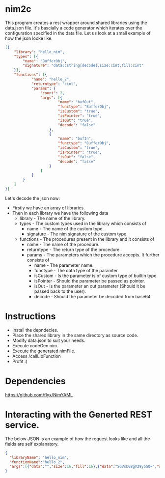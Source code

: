 # nim2c

This program creates a rest wrapper around shared libraries using the data.json file. It's bascially a code generator which iterates over the configuration specified in the data file. Let us look at a small example of how the json looke like.
```json
[{
    "library": "hello_nim", 
    "types": [{
        "name": "BufferObj",
        "signature": "data:cstring[decode],size:cint,fill:cint"
    }],
    "functions": [{
            "name": "hello_2",
            "returntype": "cint",
            "params": {
                "count": 2,
                "args": [{
                        "name": "bufOut",
                        "functype": "BufferObj",
                        "isCustom": "true",
                        "isPointer": "true",
                        "isOut": "true",
                        "decode": "false"
                    },
                    {
                        "name": "bufIn",
                        "functype": "BufferObj",
                        "isCustom": "true",
                        "isPointer": "true",
                        "isOut": "false",
                        "decode": "false"
                    }
                ]
            }
        }
    ]
}]
```
Let's decode the json now:
* Firstly we have an array of libraries.
* Then in each library we have the following data
    * library - The name of the library.
    * types - The custom types used in the library which consists of 
        *  name - The name of the custom type.
        *  signature - The nim signature of the custom type.
    * functions - The procedures present in the library and it consists of
        * name - The name of the procedure.
        * returntype - The return type of the procedure.
        * params - The parameters which the procedure accepts. It further consists of
            * name - The parameter name.
            * functype - The data type of the paramter.
            * isCustom - Is the parameter is of custom type of builtin type.
            * isPointer - Should the parameter be passed as pointer.
            * isOut - Is the parameter an out parameter (Should it be passed back to the user).
            * decode - Should the parameter be decoded from base64.
            
# Instructions
* Install the depndecies.
* Place the shared library in the same directory as source code.
* Modify data.json to suit your needs.
* Execute codeGen.nim.
* Execute the generated nimFile.
* Access /callLibFunction
* Profit :)

# Dependencies
https://github.com/flyx/NimYAML

# Interacting with the Generted REST service.
The below JSON is an example of how the request looks like and all the fields are self explanatory.
```json
{
  "libraryName": "hello_nim",
  "functionName":"hello_2",
  "args":[{"data":"","size":16,"fill":16},{"data":"SGVsbG8gV29ybGQ=","size":16,"fill":16}]
}
```